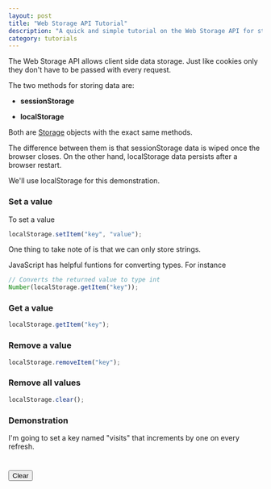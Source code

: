 ```yaml
---
layout: post
title: "Web Storage API Tutorial"
description: "A quick and simple tutorial on the Web Storage API for storing persistent data."
category: tutorials
---
```


The Web Storage API allows client side data storage. Just like cookies only 
they don't have to be passed with every request.

<!--more-->

The two methods for storing data are: 

* **sessionStorage**

* **localStorage**

Both are [Storage](https://developer.mozilla.org/en-US/docs/Web/API/Storage) objects with the exact same methods.

The difference between them is that sessionStorage data is wiped once the browser closes. On the other hand, localStorage data persists after a browser restart.

We'll use localStorage for this demonstration.

### Set a value 

To set a value 

```javascript
localStorage.setItem("key", "value");
```

One thing to take note of is that we can only store strings. 

JavaScript has helpful funtions for converting types. For instance 

```javascript
// Converts the returned value to type int
Number(localStorage.getItem("key")); 
```

### Get a value 

```javascript
localStorage.getItem("key");
```

### Remove a value

```javascript
localStorage.removeItem("key");
```

### Remove all values

```javascript
localStorage.clear();
```

### Demonstration 

I'm going to set a key named "visits" that increments by one on every refresh.

<h1 id="visits"></h1>

<button id="buttonClear">Clear</button>

<script>
    window.onload = function(){
        var visitsID = document.getElementById("visits");
        var buttonClear = document.getElementById("buttonClear");
        
        if(Number(localStorage.getItem("visits")) >= 0){
            var number = Number(localStorage.getItem("visits"));
            number += 1;
            localStorage.setItem("visits", number);
            visitsID.innerHTML = number;
            console.log(localStorage.getItem("visits"));    
        } else {
            localStorage.setItem("visits", "0");    
            console.log(localStorage.getItem("visits"));
        }

        buttonClear.addEventListener("click", function(){
            localStorage.clear();    
            visitsID.innerHTML = 0;
        });
    };
</script>
